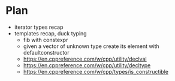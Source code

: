 # Plan
- iterator types recap
- templates recap, duck typing
  - fib with constexpr
  - given a vector of unknown type create its element with defaultconstructor
  - https://en.cppreference.com/w/cpp/utility/declval
  - https://en.cppreference.com/w/cpp/utility/decltype
  - https://en.cppreference.com/w/cpp/types/is_constructible
  
